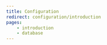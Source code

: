 ```yaml
---
title: Configuration
redirect: configuration/introduction
pages:
    - introduction
    - database
---
```

